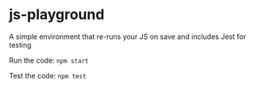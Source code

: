 # js-playground
A simple environment that re-runs your JS on save and includes Jest for testing

Run the code:
`npm start`

Test the code:
`npm test`